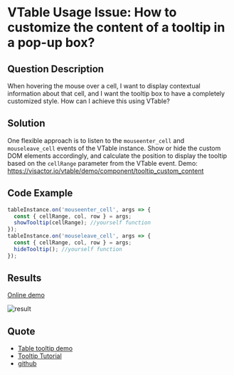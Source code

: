 # VTable Usage Issue: How to customize the content of a tooltip in a pop-up box?

## Question Description

When hovering the mouse over a cell, I want to display contextual information about that cell, and I want the tooltip box to have a completely customized style. How can I achieve this using VTable?

## Solution

One flexible approach is to listen to the `mouseenter_cell` and `mouseleave_cell` events of the VTable instance. Show or hide the custom DOM elements accordingly, and calculate the position to display the tooltip based on the `cellRange` parameter from the VTable event. Demo: https://visactor.io/vtable/demo/component/tooltip_custom_content

## Code Example

```javascript
tableInstance.on('mouseenter_cell', args => {
  const { cellRange, col, row } = args;
  showTooltip(cellRange); //yourself function
});
tableInstance.on('mouseleave_cell', args => {
  const { cellRange, col, row } = args;
  hideTooltip(); //yourself function
});
```

## Results

[Online demo](https://visactor.io/vtable/demo/component/tooltip_custom_content)

![result](/vtable/faq/5-0.png)

## Quote

- [Table tooltip demo](https://visactor.io/vtable/demo/component/tooltip_custom_content)
- [Tooltip Tutorial](https://visactor.io/vtable/guide/components/tooltip)
- [github](https://github.com/VisActor/VTable)
